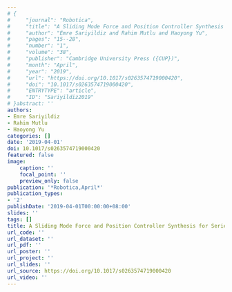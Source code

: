```yaml
---
# {
#     "journal": "Robotica",
#     "title": "A Sliding Mode Force and Position Controller Synthesis for Series Elastic Actuators",
#     "author": "Emre Sariyildiz and Rahim Mutlu and Haoyong Yu",
#     "pages": "15--28",
#     "number": "1",
#     "volume": "38",
#     "publisher": "Cambridge University Press ({CUP})",
#     "month": "April",
#     "year": "2019",
#     "url": "https://doi.org/10.1017/s0263574719000420",
#     "doi": "10.1017/s0263574719000420",
#     "ENTRYTYPE": "article",
#     "ID": "Sariyildiz2019"
# }abstract: ''
authors:
- Emre Sariyildiz
- Rahim Mutlu
- Haoyong Yu
categories: []
date: '2019-04-01'
doi: 10.1017/s0263574719000420
featured: false
image:
    caption: ''
    focal_point: ''
    preview_only: false
publication: '*Robotica,April*'
publication_types:
- '2'
publishDate: '2019-04-01T00:00:00+08:00'
slides: ''
tags: []
title: A Sliding Mode Force and Position Controller Synthesis for Series Elastic Actuators
url_code: ''
url_dataset: ''
url_pdf: ''
url_poster: ''
url_project: ''
url_slides: ''
url_source: https://doi.org/10.1017/s0263574719000420
url_video: ''
---
```


